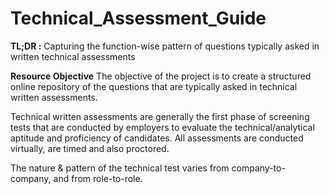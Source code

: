 # Technical_Assessment_Guide
**TL;DR :** Capturing the function-wise pattern of questions typically asked in written technical assessments


   **Resource Objective**
The objective of the project is to create a structured online repository of the questions that are typically asked in technical written assessments.

Technical written assessments are generally the first phase of screening tests that are conducted by employers to evaluate the technical/analytical aptitude and proficiency of candidates. All assessments are conducted virtually, are timed and also proctored. 

The nature & pattern of the technical test varies from company-to-company, and from role-to-role.
